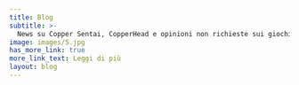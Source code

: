 ```yaml
---
title: Blog
subtitle: >-
  News su Copper Sentai, CopperHead e opinioni non richieste sui giochini.
image: images/5.jpg
has_more_link: true
more_link_text: Leggi di più
layout: blog
---
```

